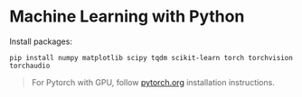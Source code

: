 # Machine Learning with Python

Install packages:
```plaintext
pip install numpy matplotlib scipy tqdm scikit-learn torch torchvision torchaudio
```

> For Pytorch with GPU, follow [pytorch.org](https://pytorch.org/get-started/locally/) installation instructions.
